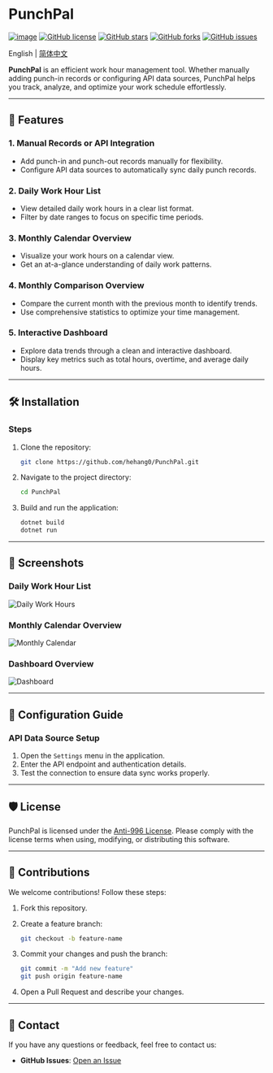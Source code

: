 # PunchPal

[![image](https://img.shields.io/github/v/release/hehang0/PunchPal.svg?label=latest)](https://github.com/HeHang0/PunchPal/releases)
[![GitHub license](https://img.shields.io/github/license/hehang0/PunchPal.svg)](https://github.com/hehang0/PunchPal/blob/master/LICENSE)
[![GitHub stars](https://img.shields.io/github/stars/hehang0/PunchPal.svg)](https://github.com/hehang0/PunchPal/stargazers)
[![GitHub forks](https://img.shields.io/github/forks/hehang0/PunchPal.svg)](https://github.com/hehang0/PunchPal/network)
[![GitHub issues](https://img.shields.io/github/issues/hehang0/PunchPal.svg)](https://github.com/hehang0/PunchPal/issues)

English | [简体中文](./README.zh.md)

**PunchPal** is an efficient work hour management tool. Whether manually adding punch-in records or configuring API data sources, PunchPal helps you track, analyze, and optimize your work schedule effortlessly.

---

## 🚀 Features

### 1. **Manual Records or API Integration**

- Add punch-in and punch-out records manually for flexibility.
- Configure API data sources to automatically sync daily punch records.

### 2. **Daily Work Hour List**

- View detailed daily work hours in a clear list format.
- Filter by date ranges to focus on specific time periods.

### 3. **Monthly Calendar Overview**

- Visualize your work hours on a calendar view.
- Get an at-a-glance understanding of daily work patterns.

### 4. **Monthly Comparison Overview**

- Compare the current month with the previous month to identify trends.
- Use comprehensive statistics to optimize your time management.

### 5. **Interactive Dashboard**

- Explore data trends through a clean and interactive dashboard.
- Display key metrics such as total hours, overtime, and average daily hours.

---

## 🛠️ Installation

### Steps

1. Clone the repository:

   ``` bash
   git clone https://github.com/hehang0/PunchPal.git
   ```

2. Navigate to the project directory:

   ``` bash
   cd PunchPal
   ```

3. Build and run the application:

   ``` bash
   dotnet build
   dotnet run
   ```

---

## 🎨 Screenshots

### **Daily Work Hour List**

![Daily Work Hours](Images/screenshot1.png)

### **Monthly Calendar Overview**

![Monthly Calendar](Images/screenshot2.png)

### **Dashboard Overview**

![Dashboard](Images/screenshot3.png)

---

## 🔧 Configuration Guide

### API Data Source Setup

1. Open the `Settings` menu in the application.
2. Enter the API endpoint and authentication details.
3. Test the connection to ensure data sync works properly.

---

## 🛡️ License

PunchPal is licensed under the [Anti-996 License](LICENSE). Please comply with the license terms when using, modifying, or distributing this software.

---

## 🤝 Contributions

We welcome contributions! Follow these steps:

1. Fork this repository.
2. Create a feature branch:

   ``` bash
   git checkout -b feature-name
   ```

3. Commit your changes and push the branch:

   ``` bash
   git commit -m "Add new feature"
   git push origin feature-name
   ```

4. Open a Pull Request and describe your changes.

---

## 📧 Contact

If you have any questions or feedback, feel free to contact us:

- **GitHub Issues**: [Open an Issue](https://github.com/hehang0/PunchPal/issues)
